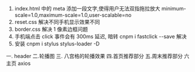 1. index.html 中的 meta 添加一段文字,使得用户无法双指拖拉放大 minimum-scale=1.0,maximum-scale=1.0,user-scalable=no
2. reset.css 解决不同手机显示效果不同
3. border.css 解决 1 像素边框问题
4. 手机端点击 click 事件会有 300ms 延迟, 暗转 cnpm i fastclick --save 解决
5. 安装 cnpm i stylus stylus-loader -D

一. header
二.轮播图
三. 八宫格的轮播效果
四.首页推荐部分
五.周末推荐部分
六 主页 axios
